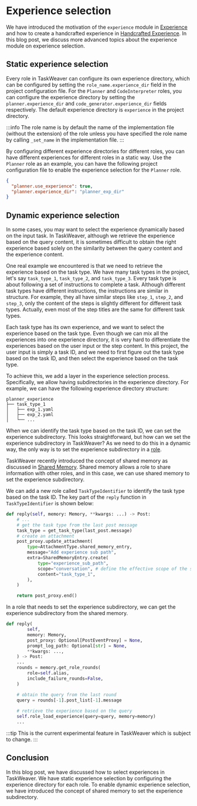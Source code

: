 # Experience selection

We have introduced the motivation of the `experience` module in [Experience](/docs/customization/experience) 
and how to create a handcrafted experience in [Handcrafted Experience](/docs/customization/experience/handcrafted_experience).
In this blog post, we discuss more advanced topics about the experience module on experience selection.

## Static experience selection

Every role in TaskWeaver can configure its own experience directory, which can be configured 
by setting the `role_name.experience_dir` field in the project configuration file.
For the `Planner` and `CodeInterpreter` roles, you can configure the experience directory
by setting the `planner.experience_dir` and `code_generator.experience_dir` fields respectively.
The default experience directory is `experience` in the project directory.



:::info
The role name is by default the name of the implementation file (without the extension) of the role unless
you have specified the role name by calling `_set_name` in the implementation file.
:::

By configuring different experience directories for different roles, 
you can have different experiences for different roles in a static way.
Use the `Planner` role as an example, you can have the following project configuration file 
to enable the experience selection for the `Planner` role.

```json
{
  "planner.use_experience": true,
  "planner.experience_dir": "planner_exp_dir"
}
```

<!-- truncate -->

## Dynamic experience selection

In some cases, you may want to select the experience dynamically based on the input task.
In TaskWeaver, although we retrieve the experience based on the query content,
it is sometimes difficult to obtain the right experience based solely on the similarity 
between the query content and the experience content. 

One real example we encountered is that we need to retrieve the experience based on the
task type. We have many task types in the project, let's say `task_type_1`, `task_type_2`, and `task_type_3`.
Every task type is about following a set of instructions to complete a task.
Although different task types have different instructions, the instructions are similar in structure.
For example, they all have similar steps like `step_1`, `step_2`, and `step_3`, only 
the content of the steps is slightly different for different task types. 
Actually, even most of the step titles are the same for different task types.

Each task type has its own experience, and we want to select the experience based on the task type.
Even though we can mix all the experiences into one experience directory, it is very hard 
to differentiate the experiences based on the user input or the step content. 
In this project, the user input is simply a task ID, and we need to first figure out the task type based on the task ID,
and then select the experience based on the task type.

To achieve this, we add a layer in the experience selection process. Specifically, we allow
having subdirectories in the experience directory.
For example, we can have the following experience directory structure:

```
planner_experience
├── task_type_1
│   ├── exp_1.yaml
│   ├── exp_2.yaml
│   └── ...
```

When we can identify the task type based on the task ID, we can set the experience subdirectory.
This looks straightforward, but how can we set the experience subdirectory in TaskWeaver?
As we need to do this in a dynamic way, the only way is to set the experience subdirectory in a [role](/docs/concepts/role).

TaskWeaver recently introduced the concept of shared memory as discussed in [Shared Memory](/docs/memory).
Shared memory allows a role to share information with other roles, and in this case, we can use shared memory to set the experience subdirectory.

We can add a new role called `TaskTypeIdentifier` to identify the task type based on the task ID.
The key part of the `reply` function in `TaskTypeIdentifier` is shown below:

```python
def reply(self, memory: Memory, **kwargs: ...) -> Post:
    # ...
    # get the task type from the last post message
    task_type = get_task_type(last_post.message)
    # create an attachment 
    post_proxy.update_attachment(
        type=AttachmentType.shared_memory_entry,
        message="Add experience sub path",
        extra=SharedMemoryEntry.create(
            type="experience_sub_path",
            scope="conversation", # define the effective scope of the shared memory entry to be the whole conversation
            content="task_type_1",
        ),
    )

    return post_proxy.end()
```

In a role that needs to set the experience subdirectory, we can get the experience subdirectory from the shared memory.

```python
def reply(
        self,
        memory: Memory,
        post_proxy: Optional[PostEventProxy] = None,
        prompt_log_path: Optional[str] = None,
        **kwargs: ...,
    ) -> Post:
    ...
    rounds = memory.get_role_rounds(
        role=self.alias,
        include_failure_rounds=False,
    )

    # obtain the query from the last round
    query = rounds[-1].post_list[-1].message
    
    # retrieve the experience based on the query
    self.role_load_experience(query=query, memory=memory)
    ...
```

:::tip
This is the current experimental feature in TaskWeaver which is subject to change.
:::

## Conclusion

In this blog post, we have discussed how to select experiences in TaskWeaver.
We have static experience selection by configuring the experience directory for each role.
To enable dynamic experience selection, we have introduced the concept of shared memory to set the experience subdirectory.

